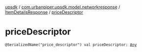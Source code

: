 [upsdk](../../index.md) / [com.urbanpiper.upsdk.model.networkresponse](../index.md) / [ItemDetailsResponse](index.md) / [priceDescriptor](./price-descriptor.md)

# priceDescriptor

`@SerializedName("price_descriptor") val priceDescriptor: `[`Any`](https://kotlinlang.org/api/latest/jvm/stdlib/kotlin/-any/index.html)